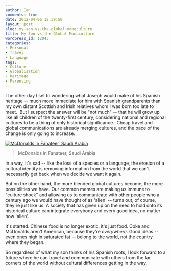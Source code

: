 ```yaml
---
author: Ian
comments: true
date: 2012-04-06 12:39:50
layout: post
slug: my-son-vs-the-global-monoculture
title: My Son vs the Global Monoculture
wordpress_id: 12043
categories:
- Personal
- Travel
- Language
tags:
- Culture
- Globalisation
- Heritage
- Parenting
---
```


The other day I set to wondering what Joseph would make of his Spanish heritage -- much more immediate for him with Spanish grandparents than my own distant Scottish and Irish relatives whom I was born too late to meet.  But I suspect the answer will be "not much" -- that he will grow up like all children of the twenty-first century, considering national and regional cultures to be a thing of only historical significance.  Cheap travel and global communications are already merging cultures, and the pace of the change is only going to increase.

[![McDonalds in Fanateer, Saudi Arabia](http://files.ianrenton.com/sites/blog/2009/12/review-mar-300x225.jpg)](http://files.ianrenton.com/sites/blog/2009/12/review-mar.jpg)

> McDonalds in Fanateer, Saudi Arabia

In a way, it's sad -- like the loss of a species or a language, the erosion of a cultural identity is removing information from the world that we can't necessarily get back when we decide we want it again.

But on the other hand, the more blended global cultures become, the more possibilities we have.  Our common memes are making us immune to "culture shock" and allowing us to communicate with other people who a century ago we would have thought of as 'alien' -- turns out, of course, they're just like us.  A society that has given up on the need to hold onto its historical culture can integrate everybody and every good idea, no matter how 'alien'.

It's started.  Chinese food is no longer exotic, it's just food.  Coke and McDonalds aren't American, because they're _everywhere_.  Good ideas -- even ones high in saturated fat -- belong to the world, not the country where they began.

So regardless of what my son thinks of his Spanish roots, I look forward to a future where he can travel and communicate with others from the far corners of the world without cultural differences getting in the way.
